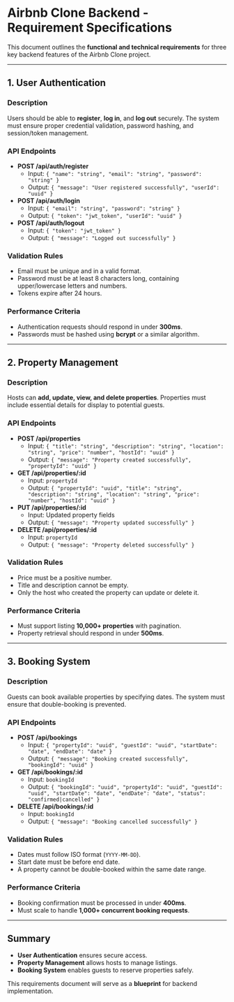 # Airbnb Clone Backend - Requirement Specifications

This document outlines the **functional and technical requirements** for three key backend features of the Airbnb Clone project.

---

## 1. User Authentication

### Description
Users should be able to **register**, **log in**, and **log out** securely. The system must ensure proper credential validation, password hashing, and session/token management.

### API Endpoints
- **POST /api/auth/register**
  - Input: `{ "name": "string", "email": "string", "password": "string" }`
  - Output: `{ "message": "User registered successfully", "userId": "uuid" }`
- **POST /api/auth/login**
  - Input: `{ "email": "string", "password": "string" }`
  - Output: `{ "token": "jwt_token", "userId": "uuid" }`
- **POST /api/auth/logout**
  - Input: `{ "token": "jwt_token" }`
  - Output: `{ "message": "Logged out successfully" }`

### Validation Rules
- Email must be unique and in a valid format.
- Password must be at least 8 characters long, containing upper/lowercase letters and numbers.
- Tokens expire after 24 hours.

### Performance Criteria
- Authentication requests should respond in under **300ms**.
- Passwords must be hashed using **bcrypt** or a similar algorithm.

---

## 2. Property Management

### Description
Hosts can **add, update, view, and delete properties**. Properties must include essential details for display to potential guests.

### API Endpoints
- **POST /api/properties**
  - Input: `{ "title": "string", "description": "string", "location": "string", "price": "number", "hostId": "uuid" }`
  - Output: `{ "message": "Property created successfully", "propertyId": "uuid" }`
- **GET /api/properties/:id**
  - Input: `propertyId`
  - Output: `{ "propertyId": "uuid", "title": "string", "description": "string", "location": "string", "price": "number", "hostId": "uuid" }`
- **PUT /api/properties/:id**
  - Input: Updated property fields
  - Output: `{ "message": "Property updated successfully" }`
- **DELETE /api/properties/:id**
  - Input: `propertyId`
  - Output: `{ "message": "Property deleted successfully" }`

### Validation Rules
- Price must be a positive number.
- Title and description cannot be empty.
- Only the host who created the property can update or delete it.

### Performance Criteria
- Must support listing **10,000+ properties** with pagination.
- Property retrieval should respond in under **500ms**.

---

## 3. Booking System

### Description
Guests can book available properties by specifying dates. The system must ensure that double-booking is prevented.

### API Endpoints
- **POST /api/bookings**
  - Input: `{ "propertyId": "uuid", "guestId": "uuid", "startDate": "date", "endDate": "date" }`
  - Output: `{ "message": "Booking created successfully", "bookingId": "uuid" }`
- **GET /api/bookings/:id**
  - Input: `bookingId`
  - Output: `{ "bookingId": "uuid", "propertyId": "uuid", "guestId": "uuid", "startDate": "date", "endDate": "date", "status": "confirmed|cancelled" }`
- **DELETE /api/bookings/:id**
  - Input: `bookingId`
  - Output: `{ "message": "Booking cancelled successfully" }`

### Validation Rules
- Dates must follow ISO format (`YYYY-MM-DD`).
- Start date must be before end date.
- A property cannot be double-booked within the same date range.

### Performance Criteria
- Booking confirmation must be processed in under **400ms**.
- Must scale to handle **1,000+ concurrent booking requests**.

---

## Summary
- **User Authentication** ensures secure access.
- **Property Management** allows hosts to manage listings.
- **Booking System** enables guests to reserve properties safely.

This requirements document will serve as a **blueprint** for backend implementation.
